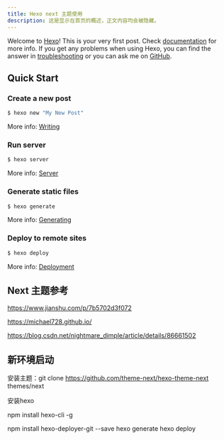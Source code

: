 ```yaml
---
title: Hexo next 主题使用
description: 这是显示在首页的概述，正文内容均会被隐藏。
---
```



Welcome to [Hexo](https://hexo.io/)! This is your very first post. Check [documentation](https://hexo.io/docs/) for more info. If you get any problems when using Hexo, you can find the answer in [troubleshooting](https://hexo.io/docs/troubleshooting.html) or you can ask me on [GitHub](https://github.com/hexojs/hexo/issues).


## Quick Start

### Create a new post

``` bash
$ hexo new "My New Post"
```

More info: [Writing](https://hexo.io/docs/writing.html)

### Run server

``` bash
$ hexo server
```

More info: [Server](https://hexo.io/docs/server.html)

### Generate static files

``` bash
$ hexo generate
```

More info: [Generating](https://hexo.io/docs/generating.html)

### Deploy to remote sites

``` bash
$ hexo deploy
```

More info: [Deployment](https://hexo.io/docs/one-command-deployment.html)


## Next 主题参考


https://www.jianshu.com/p/7b5702d3f072

https://michael728.github.io/

https://blog.csdn.net/nightmare_dimple/article/details/86661502


## 新环境启动


安装主题：git clone https://github.com/theme-next/hexo-theme-next themes/next


安装hexo


npm install hexo-cli -g

npm install hexo-deployer-git --save
hexo generate
hexo deploy




